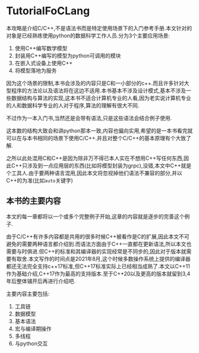 # TutorialFoCLang

本攻略是介绍C/C++,不是语法书而是特定使用场景下的入门参考手册.本文针对的对象是已经熟练使用python的数据科学工作人员.分为3个主要应用场景:

1. 使用C++编写数学模型
2. 封装用C++编写的模型为python可调用的模块
3. 在嵌入式设备上使用C++
4. 将模型落地为服务

因为这个场景的限制,本书会涉及的内容只是C和一小部分的c++.而且许多针对大型程序的方法论以及语法将在这边不适用.本书基本不涉及设计模式,基本不涉及一些数据结构与算法的实现,这本书不适合计算机专业的人看,因为老实说计算机专业的人和数据科学专业的人对于程序,算法的理解有很大不同.

不过作为一本入门书,当然还是会带有语法,只是这些语法会结合例子使用.

这本数的结构大致会和讲python那本一致,内容也偏向实用,希望的是一本书看完就可以在与本书相同的场景下使用C/C++.并且对整个C/C++的基本原理有个大致了解.

之所以此处混用C和C++是因为除非万不得已本人实在不想用C++写任何东西,因此C++只涉及到一点应用层的东西(比如将模型封装为grpc),没错,本文中C++就是个工具人.由于要两种语言混用,因此本文将忽视掉他们语法不兼容的部分,并以C++的为准(比如`auto`关键字)

## 本书的主要内容

本文的每一章都将以一个或多个完整例子开始,这章的内容就是逐步的完善这个例子.

由于C/C++有许多内容都是共用的很多时候C++被看作是C的扩展,因此本文不可避免的需要两种语言都介绍到.而语法方面由于C++一直都在更新语法,所以本文也需要与时俱进.但C++的标准和其编译器的实现经常是不同步的,因此对于版本就需要有取舍.本文写作的时间点是2021年8月,这个时候多数操作系统上提供的编译器都还无法完全支持c++17标准,但C++17标准实际上已经相当成熟了.本文以C++11作为基础介绍,C++17作为最高的支持版本.至于C++20以及更高的版本就留到3,4年后整体铺开后再进行介绍吧.

主要内容主要包括:

1. 工具链
2. 数据模型
3. 基本语法
4. 宏与编译期操作
5. 多线程
6. 与python交互
